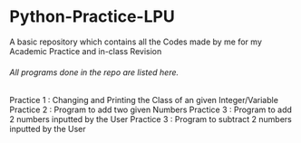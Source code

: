 # Python-Practice-LPU
A basic repository which contains all the Codes made by me for my Academic Practice and in-class Revision

<h6>All programs done in the repo are listed here.</h6>

<body>
<p>
Practice 1 : Changing and Printing the Class of an given Integer/Variable
Practice 2 : Program to add two given Numbers
Practice 3 : Program to add 2 numbers inputted by the User
Practice 3 : Program to subtract 2 numbers inputted by the User
</p>
</body>

